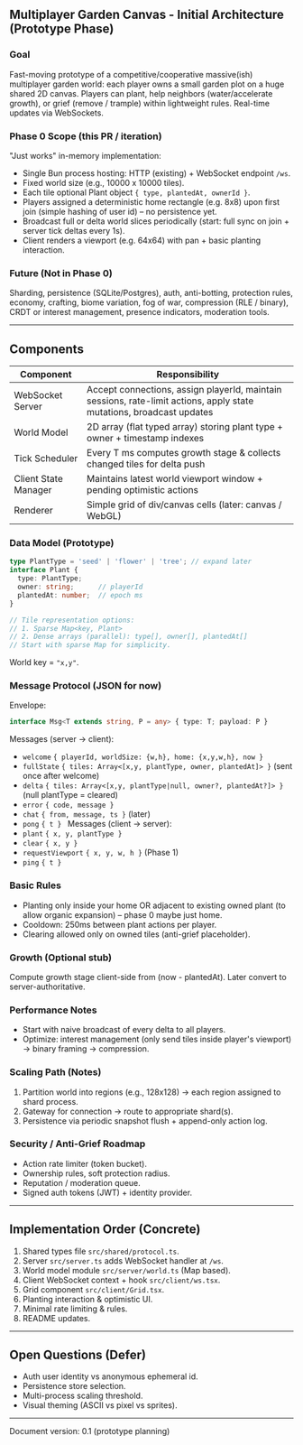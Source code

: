 ## Multiplayer Garden Canvas - Initial Architecture (Prototype Phase)

### Goal
Fast-moving prototype of a competitive/cooperative massive(ish) multiplayer garden world: each player owns a small garden plot on a huge shared 2D canvas. Players can plant, help neighbors (water/accelerate growth), or grief (remove / trample) within lightweight rules. Real-time updates via WebSockets.

### Phase 0 Scope (this PR / iteration)
"Just works" in-memory implementation:
* Single Bun process hosting: HTTP (existing) + WebSocket endpoint `/ws`.
* Fixed world size (e.g., 10000 x 10000 tiles).
* Each tile optional Plant object `{ type, plantedAt, ownerId }`.
* Players assigned a deterministic home rectangle (e.g. 8x8) upon first join (simple hashing of user id) – no persistence yet.
* Broadcast full or delta world slices periodically (start: full sync on join + server tick deltas every 1s).
* Client renders a viewport (e.g. 64x64) with pan + basic planting interaction.

### Future (Not in Phase 0)
Sharding, persistence (SQLite/Postgres), auth, anti-botting, protection rules, economy, crafting, biome variation, fog of war, compression (RLE / binary), CRDT or interest management, presence indicators, moderation tools.

---

## Components

| Component | Responsibility |
|-----------|----------------|
| WebSocket Server | Accept connections, assign playerId, maintain sessions, rate-limit actions, apply state mutations, broadcast updates |
| World Model | 2D array (flat typed array) storing plant type + owner + timestamp indexes |
| Tick Scheduler | Every T ms computes growth stage & collects changed tiles for delta push |
| Client State Manager | Maintains latest world viewport window + pending optimistic actions |
| Renderer | Simple grid of div/canvas cells (later: canvas / WebGL) |

### Data Model (Prototype)
```ts
type PlantType = 'seed' | 'flower' | 'tree'; // expand later
interface Plant {
  type: PlantType;
  owner: string;      // playerId
  plantedAt: number;  // epoch ms
}

// Tile representation options:
// 1. Sparse Map<key, Plant>
// 2. Dense arrays (parallel): type[], owner[], plantedAt[]
// Start with sparse Map for simplicity.
```

World key = `"x,y"`.

### Message Protocol (JSON for now)
Envelope:
```ts
interface Msg<T extends string, P = any> { type: T; payload: P }
```
Messages (server -> client):
* `welcome` `{ playerId, worldSize: {w,h}, home: {x,y,w,h}, now }`
* `fullState` `{ tiles: Array<[x,y, plantType, owner, plantedAt]> }` (sent once after welcome)
* `delta` `{ tiles: Array<[x,y, plantType|null, owner?, plantedAt?]> }` (null plantType = cleared)
* `error` `{ code, message }`
* `chat` `{ from, message, ts }` (later)
* `pong` `{ t }
`
Messages (client -> server):
* `plant` `{ x, y, plantType }`
* `clear` `{ x, y }`
* `requestViewport` `{ x, y, w, h }` (Phase 1)
* `ping` `{ t }`

### Basic Rules
* Planting only inside your home OR adjacent to existing owned plant (to allow organic expansion) – phase 0 maybe just home.
* Cooldown: 250ms between plant actions per player.
* Clearing allowed only on owned tiles (anti-grief placeholder).

### Growth (Optional stub)
Compute growth stage client-side from (now - plantedAt). Later convert to server-authoritative.

### Performance Notes
* Start with naive broadcast of every delta to all players.
* Optimize: interest management (only send tiles inside player's viewport) -> binary framing -> compression.

### Scaling Path (Notes)
1. Partition world into regions (e.g., 128x128) -> each region assigned to shard process.
2. Gateway for connection -> route to appropriate shard(s).
3. Persistence via periodic snapshot flush + append-only action log.

### Security / Anti-Grief Roadmap
* Action rate limiter (token bucket).
* Ownership rules, soft protection radius.
* Reputation / moderation queue.
* Signed auth tokens (JWT) + identity provider.

---

## Implementation Order (Concrete)
1. Shared types file `src/shared/protocol.ts`.
2. Server `src/server.ts` adds WebSocket handler at `/ws`.
3. World model module `src/server/world.ts` (Map based).
4. Client WebSocket context + hook `src/client/ws.tsx`.
5. Grid component `src/client/Grid.tsx`.
6. Planting interaction & optimistic UI.
7. Minimal rate limiting & rules.
8. README updates.

---

## Open Questions (Defer)
* Auth user identity vs anonymous ephemeral id.
* Persistence store selection.
* Multi-process scaling threshold.
* Visual theming (ASCII vs pixel vs sprites).

---

Document version: 0.1 (prototype planning)
